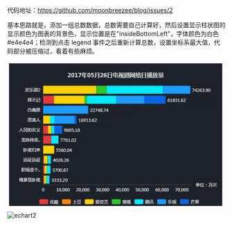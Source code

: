 代码地址：https://github.com/moonbreezee/blog/issues/2

基本思路就是，添加一组总数数据，总数需要自己计算好，然后设置显示柱状图的显示颜色为图表的背景色，显示位置是在"insideBottomLeft"，字体颜色为白色#e4e4e4；检测到点击 legend 事件之后重新计算总数，设置坐标系最大值，代码部分被压缩过，看着有些麻烦。

![echart](./imgs/ecahrt.png)
![echart2](./imgs/ecahrt2.png)
